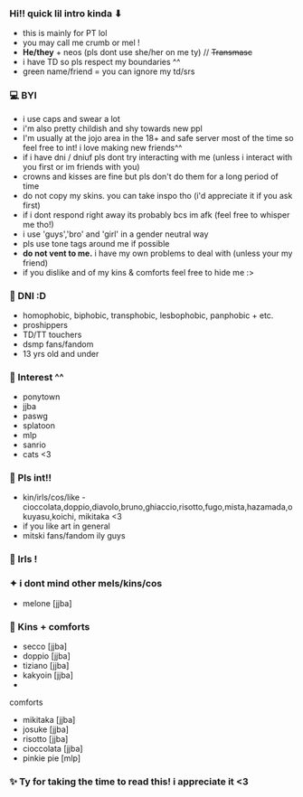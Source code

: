 ### Hi!! quick lil intro kinda ⬇︎

-  this is mainly for PT lol
- you may call me crumb or mel !
- **He/they** + neos (pls dont use she/her on me ty) // ~~Transmasc~~
- i have TD so pls respect my boundaries ^^
- green name/friend = you can ignore my td/srs

### 💻 BYI
- i use caps and swear a lot
- i'm also pretty childish and shy towards new ppl
- I'm usually at the jojo area in the 18+ and safe server most of the time so feel free to int! i love making new friends^^
- if i have dni / dniuf pls dont try interacting with me (unless i interact with you first or im friends with you)
- crowns and kisses are fine but pls don't do them for a long period of time
- do not copy my skins. you can take inspo tho (i'd appreciate it if you ask first)
- if i dont respond right away its probably bcs im afk (feel free to whisper me tho!)
- i use 'guys','bro' and 'girl' in a gender neutral way
- pls use tone tags around me if possible
- **do not vent to me.** i have my own problems to deal with (unless your my friend)
- if you dislike and of my kins & comforts feel free to hide me :>

### 👾 DNI :D
-  homophobic, biphobic, transphobic, lesbophobic, panphobic + etc.
- proshippers
- TD/TT touchers
- dsmp fans/fandom
- 13 yrs old and under

### 🎲 Interest ^^
- ponytown
- jjba
- paswg
- splatoon
- mlp
- sanrio
- cats <3
### 💫 Pls int!!
- kin/irls/cos/like - cioccolata,doppio,diavolo,bruno,ghiaccio,risotto,fugo,mista,hazamada,okuyasu,koichi, mikitaka <3
- if you like art in general
- mitski fans/fandom ily guys

### 💖 Irls !
### ✦  i dont mind other mels/kins/cos
- melone [jjba]

### 🍉 Kins + comforts
- secco [jjba]
- doppio [jjba]
- tiziano [jjba]
- kakyoin [jjba]
- 

comforts
- mikitaka [jjba]
- josuke [jjba]
- risotto [jjba]
- cioccolata [jjba] 
- pinkie pie [mlp]


### ✨ Ty for taking the time to read this! i appreciate it <3
